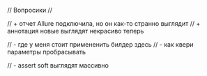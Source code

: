 // Вопросики //

// + отчет Allure подключила, но он как-то странно выглядит
// + аннотация новые выглядят некрасиво теперь


// - где у меня стоит примененить билдер здесь
// - как квери параметры пробрасывать


// - assert soft выглядят массивно